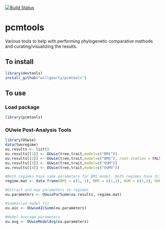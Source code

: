 [![Build Status](https://travis-ci.com/willgearty/pcmtools.svg?branch=master)](https://travis-ci.com/willgearty/pcmtools)

# pcmtools
Various tools to help with performing phylogenetic comparative methods and curating/visualizing the results.

## To install
```r
library(devtools)
install_github("willgearty/pcmtools")
```

## To use

### Load package
```r
library(pcmtools)
```

### OUwie Post-Analysis Tools
```r
library(OUwie)
data(tworegime)
ou.results <- list()
ou.results[[1]] <- OUwie(tree,trait,model=c("BM1"))
ou.results[[2]] <- OUwie(tree,trait,model=c("BMS"), root.station = FALSE)
ou.results[[3]] <- OUwie(tree,trait,model=c("OUM"))
ou.results[[4]] <- OUwie(tree,trait,model=c("OUMV"))

#Both regimes have same parameters for BM1 model. Both regimes have different parameters for other models.
regime.mat <- data.frame(BM1 = c(1, 1), BMS = c(1,2), OUM = c(1,2), OUMV = c(1,2), row.names = c(1,2))

#Extract and map parameters to regimes
ou.parameters <- OUwieParSumm(ou.results, regime.mat)

#Summarize model fit
ou.aic <- OUwieAICSumm(ou.parameters)

#Model average parameters
ou.avg <- OUwieModelAvg(ou.parameters)
```
